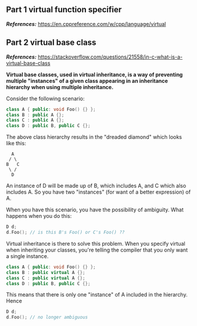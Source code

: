 ## Part 1 virtual function specifier

***References:*** https://en.cppreference.com/w/cpp/language/virtual

## Part 2 virtual base class

***References:*** https://stackoverflow.com/questions/21558/in-c-what-is-a-virtual-base-class

**Virtual base classes, used in virtual inheritance, is a way of preventing multiple "instances" of a given class appearing in an inheritance hierarchy when using multiple inheritance.**

Consider the following scenario:

```c++
class A { public: void Foo() {} };
class B : public A {};
class C : public A {};
class D : public B, public C {};
```

The above class hierarchy results in the "dreaded diamond" which looks like this:

```
  A
 / \
B   C
 \ /
  D
```

An instance of D will be made up of B, which includes A, and C which also includes A. So you have two "instances" (for want of a better expression) of A.

When you have this scenario, you have the possibility of ambiguity. What happens when you do this:

```c++
D d;
d.Foo(); // is this B's Foo() or C's Foo() ??
```

Virtual inheritance is there to solve this problem. When you specify virtual when inheriting your classes, you're telling the compiler that you only want a single instance.

```c++
class A { public: void Foo() {} };
class B : public virtual A {};
class C : public virtual A {};
class D : public B, public C {};
```

This means that there is only one "instance" of A included in the hierarchy. Hence

```c++
D d;
d.Foo(); // no longer ambiguous
```
